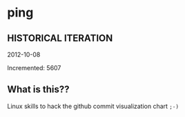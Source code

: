 # ping

## HISTORICAL ITERATION
2012-10-08

Incremented: 5607

## What is this?? 
Linux skills to hack the github commit visualization chart `;-)`
